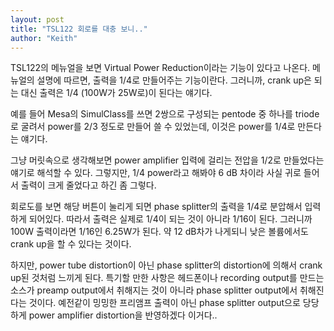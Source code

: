 ```yaml
---
layout: post
title: "TSL122 회로를 대충 보니.."
author: "Keith"
---
```


TSL122의 메뉴얼을 보면 Virtual Power Reduction이라는 기능이 있다고 나온다. 메뉴얼의 설명에 따르면, 출력을 1/4로 만들어주는 기능이란다. 그러니까, crank up은 되는 대신 출력은 1/4 (100W가 25W로)이 된다는 얘기다.

예를 들어 Mesa의 SimulClass를 쓰면 2쌍으로 구성되는 pentode 중 하나를 triode로 굴려서 power를 2/3 정도로 만들어 쓸 수 있었는데, 이것은 power를 1/4로 만든다는 얘기다.

그냥 머릿속으로 생각해보면 power amplifier 입력에 걸리는 전압을 1/2로 만들었다는 얘기로 해석할 수 있다. 그렇지만, 1/4 power라고 해봐야 6 dB 차이라 사실 귀로 들어서 출력이 크게 줄었다고 하긴 좀 그렇다.

회로도를 보면 해당 버튼이 눌리게 되면 phase splitter의 출력을 1/4로 분압해서 입력하게 되어있다. 따라서 출력은 실제로 1/4이 되는 것이 아니라 1/16이 된다. 그러니까 100W 출력이라면 1/16인 6.25W가 된다. 약 12 dB차가 나게되니 낮은 볼륨에서도 crank up을 할 수 있다는 것이다.

하지만, power tube distortion이 아닌 phase splitter의 distortion에 의해서 crank up된 것처럼 느끼게 된다. 특기할 만한 사항은 헤드폰이나 recording output를 만드는 소스가 preamp output에서 취해지는 것이 아니라 phase splitter output에서 취해진다는 것이다. 예전같이 밍밍한 프리앰프 출력이 아닌 phase splitter output으로 당당하게 power amplifier distortion을 반영하겠다 이거다..



